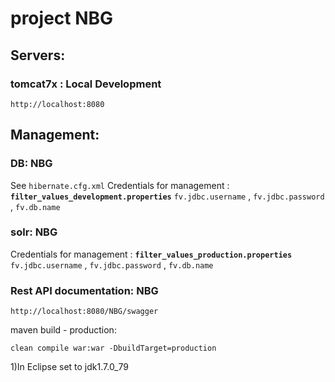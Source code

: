 # project NBG

## Servers:

### tomcat7x : Local Development
	http://localhost:8080


## 	Management:
	
### DB: NBG
See `hibernate.cfg.xml`
Credentials for management : **`filter_values_development.properties`** `fv.jdbc.username` , `fv.jdbc.password` , `fv.db.name`

### solr: NBG
Credentials for management : **`filter_values_production.properties`** `fv.jdbc.username` , `fv.jdbc.password` , `fv.db.name`

### Rest API documentation: NBG
	http://localhost:8080/NBG/swagger




maven build - production:
	
	clean compile war:war -DbuildTarget=production

1)In Eclipse set to jdk1.7.0_79